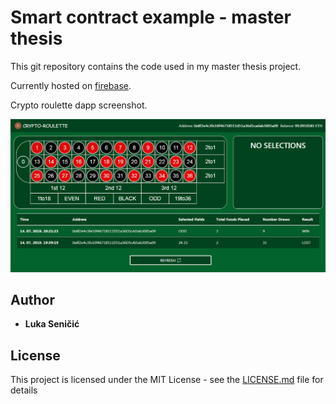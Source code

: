 # Smart contract example - master thesis

This git repository contains the code used in my master thesis project.

Currently hosted on [firebase](https://masterthesisv2.firebaseapp.com/).

Crypto roulette dapp screenshot. 

![Crypto roulette](./images/app-screen.PNG)

## Author

* **Luka Seničić** 

## License

This project is licensed under the MIT License - see the [LICENSE.md](LICENSE.md) file for details
